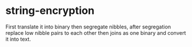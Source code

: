 # string-encryption
First translate it into binary then segregate nibbles, after segregation replace low nibble pairs to each other then joins as one binary and convert it into text.
